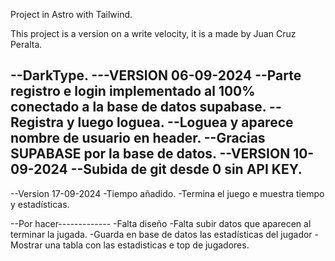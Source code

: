 Project in Astro with Tailwind.

This project is a version on a write velocity, it is a made by Juan Cruz Peralta.

--DarkType.
---VERSION 06-09-2024
--Parte registro e login implementado al 100% conectado a la base de datos supabase.
--Registra y luego loguea.
--Loguea y aparece nombre de usuario en header.
--Gracias SUPABASE por la base de datos.
--VERSION 10-09-2024
--Subida de git desde 0 sin API KEY.
--
--Version 17-09-2024
-Tiempo añadido.
-Termina el juego e muestra tiempo y estadísticas.

--Por hacer-------------
-Falta diseño
-Falta subir datos que aparecen al terminar la jugada.
-Guarda en base de datos las estadísticas del jugador
-Mostrar una tabla con las estadisticas e top de jugadores.
